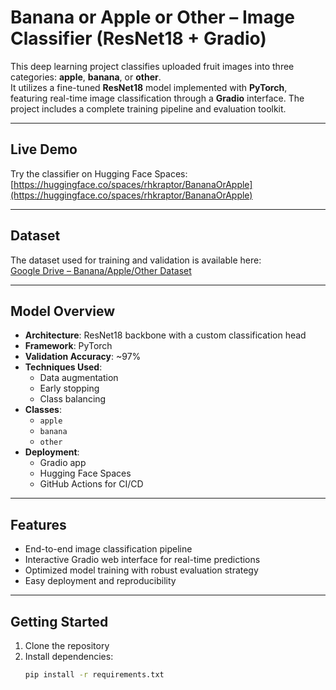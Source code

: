 # Banana or Apple or Other – Image Classifier (ResNet18 + Gradio)

This deep learning project classifies uploaded fruit images into three categories: **apple**, **banana**, or **other**.  
It utilizes a fine-tuned **ResNet18** model implemented with **PyTorch**, featuring real-time image classification through a **Gradio** interface. The project includes a complete training pipeline and evaluation toolkit.

---

## Live Demo

Try the classifier on Hugging Face Spaces:  
[https://huggingface.co/spaces/rhkraptor/BananaOrApple](https://huggingface.co/spaces/rhkraptor/BananaOrApple)

---

## Dataset

The dataset used for training and validation is available here:  
[Google Drive – Banana/Apple/Other Dataset](https://drive.google.com/drive/folders/1xII1yoYWo1aEtlMhOMg6zVclPXfi22Rb)

---

## Model Overview

- **Architecture**: ResNet18 backbone with a custom classification head
- **Framework**: PyTorch
- **Validation Accuracy**: ~97%
- **Techniques Used**:
  - Data augmentation
  - Early stopping
  - Class balancing
- **Classes**:
  - `apple`
  - `banana`
  - `other`
- **Deployment**:
  - Gradio app
  - Hugging Face Spaces
  - GitHub Actions for CI/CD

---

## Features

- End-to-end image classification pipeline
- Interactive Gradio web interface for real-time predictions
- Optimized model training with robust evaluation strategy
- Easy deployment and reproducibility

---

## Getting Started

1. Clone the repository  
2. Install dependencies:  
   ```bash
   pip install -r requirements.txt

